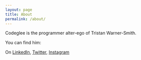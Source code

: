 ```yaml
---
layout: page
title: About
permalink: /about/
---
```


Codeglee is the programmer alter-ego of Tristan Warner-Smith.

You can find him:

On [LinkedIn](https://www.linkedin.com/in/tristanwarnersmith/), [Twitter](https://twitter.com/codeglee), [Instagram](https://www.instagram.com/codeglee/)